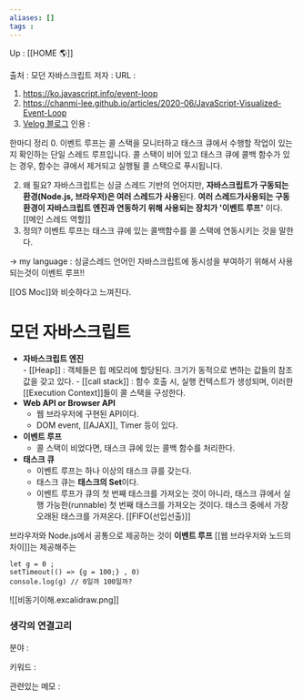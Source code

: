 ```yaml
---
aliases: []
tags : 
---
```

Up : [[HOME 🌎]]

출처 : 모던 자바스크립트 
저자 :
URL : 
1. https://ko.javascript.info/event-loop
2. https://chanmi-lee.github.io/articles/2020-06/JavaScript-Visualized-Event-Loop
3. [Velog 블로그](https://velog.io/@yejineee/%EC%9D%B4%EB%B2%A4%ED%8A%B8-%EB%A3%A8%ED%94%84%EC%99%80-%ED%83%9C%EC%8A%A4%ED%81%AC-%ED%81%90-%EB%A7%88%EC%9D%B4%ED%81%AC%EB%A1%9C-%ED%83%9C%EC%8A%A4%ED%81%AC-%EB%A7%A4%ED%81%AC%EB%A1%9C-%ED%83%9C%EC%8A%A4%ED%81%AC-g6f0joxx)
인용 : 

한마디 정리 
0. 이벤트 루프는 콜 스택을 모니터하고 태스크 큐에서 수행할 작업이 있는지 확인하는 단일 스레드 루프입니다. 콜 스택이 비어 있고 태스크 큐에 콜백 함수가 있는 경우, 함수는 큐에서 제거되고 실행될 콜 스택으로 푸시됩니다.



2. 왜 필요?  자바스크립트는 싱글 스레드 기반의 언어지만, **자바스크립트가 구동되는 환경(Node.js, 브라우저)은 여러 스레드가 사용**된다. **여러 스레드가사용되는 구동 환경이 자바스크립트 엔진과 연동하기 위해 사용되는 장치가 '이벤트 루프'** 이다. [[메인 스레드 역할]]
3. 정의?  이벤트 루프는 태스크 큐에 있는 콜백함수를 콜 스택에 연동시키는 것을 말한다. 

-> my language : 싱글스레드 언어인 자바스크립트에 동시성을 부여하기 위해서 사용되는것이 이벤트 루프!! 

[[OS Moc]]와 비슷하다고 느껴진다.

# 모던 자바스크립트 
-   **자바스크립트 엔진**  
    - [[Heap]] : 객체들은 힙 메모리에 할당된다. 크기가 동적으로 변하는 값들의 참조 값을 갖고 있다.
    - [[call stack]] : 함수 호출 시, 실행 컨텍스트가 생성되며, 이러한 [[Execution Context]]들이 콜 스택을 구성한다.
-   **Web API or Browser API**  
    - 웹 브라우저에 구현된 API이다.  
    - DOM event, [[AJAX]], Timer 등이 있다.
-   **이벤트 루프**  
    - 콜 스택이 비었다면, 태스크 큐에 있는 콜백 함수를 처리한다.
-   **태스크 큐**  
    - 이벤트 루프는 하나 이상의 태스크 큐를 갖는다.  
    - 태스크 큐는 **태스크의 Set**이다.  
    - 이벤트 루프가 큐의 첫 번째 태스크를 가져오는 것이 아니라, 태스크 큐에서 실행 가능한(runnable) 첫 번째 태스크를 가져오는 것이다. 태스크 중에서 가장 오래된 태스크를 가져온다. [[FIFO(선입선출)]]

브라우저와 Node.js에서 공통으로 제공하는 것이 **이벤트 루프**  [[웹 브라우저와 노드의 차이]]는 제공해주는 



```
let g = 0 ; 
setTimeout(() => {g = 100;} , 0)
console.log(g) // 0일까 100일까?
```

![[비동기이해.excalidraw.png]]


### 생각의 연결고리
분야 :

키워드 :

관련있는 메모 :
